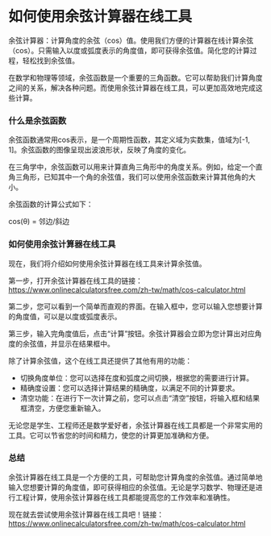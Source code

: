 如何使用余弦计算器在线工具
=============

余弦计算器：计算角度的余弦（cos）值。使用我们方便的计算器在线计算余弦（cos）。只需输入以度或弧度表示的角度值，即可获得余弦值。简化您的计算过程，轻松找到余弦值。

在数学和物理等领域，余弦函数是一个重要的三角函数。它可以帮助我们计算角度之间的关系，解决各种问题。而使用余弦计算器在线工具，可以更加高效地完成这些计算。

### 什么是余弦函数

余弦函数通常用cos表示，是一个周期性函数，其定义域为实数集，值域为\[-1, 1\]。余弦函数的图像呈现出波浪形状，反映了角度的变化。

在三角学中，余弦函数可以用来计算直角三角形中的角度关系。例如，给定一个直角三角形，已知其中一个角的余弦值，我们可以使用余弦函数来计算其他角的大小。

余弦函数的计算公式如下：

cos(θ) = 邻边/斜边

### 如何使用余弦计算器在线工具

现在，我们将介绍如何使用余弦计算器在线工具来计算余弦值。

第一步，打开余弦计算器在线工具的链接：<https://www.onlinecalculatorsfree.com/zh-tw/math/cos-calculator.html>

第二步，您可以看到一个简单而直观的界面。在输入框中，您可以输入您想要计算的角度值，可以是以度或弧度表示。

第三步，输入完角度值后，点击“计算”按钮。余弦计算器会立即为您计算出对应角度的余弦值，并显示在结果框中。

除了计算余弦值，这个在线工具还提供了其他有用的功能：

- 切换角度单位：您可以选择在度和弧度之间切换，根据您的需要进行计算。
- 精确度设置：您可以选择计算结果的精确度，以满足不同的计算要求。
- 清空功能：在进行下一次计算之前，您可以点击“清空”按钮，将输入框和结果框清空，方便您重新输入。

无论您是学生、工程师还是数学爱好者，余弦计算器在线工具都是一个非常实用的工具。它可以节省您的时间和精力，使您的计算更加准确和方便。

### 总结

余弦计算器在线工具是一个方便的工具，可帮助您计算角度的余弦值。通过简单地输入您想要计算的角度值，即可获得相应的余弦值。无论是学习数学、物理还是进行工程计算，使用余弦计算器在线工具都能提高您的工作效率和准确性。

现在就去尝试使用余弦计算器在线工具吧！链接：<https://www.onlinecalculatorsfree.com/zh-tw/math/cos-calculator.html>
